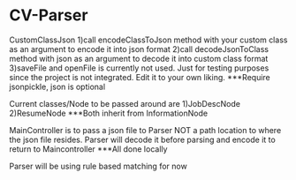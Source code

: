 # CV-Parser

CustomClassJson
1)call encodeClassToJson method with your custom class as an argument to encode it into json format
2)call decodeJsonToClass method with json as an argument to decode it into custom class format
3)saveFile and openFile is currently not used. Just for testing purposes since the project is not integrated. Edit it to your own liking.
***Require jsonpickle, json is optional
  
Current classes/Node to be passed around are
1)JobDescNode
2)ResumeNode
  ***Both inherit from InformationNode
  
MainController 
is to pass a json file to Parser NOT a path location to where the json file resides. Parser will decode it before parsing and encode it to return to Maincontroller
  ***All done locally
  
Parser will be using rule based matching for now
